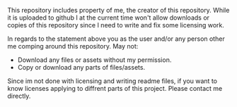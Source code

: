 This repository includes property of me, the creator of this repository.
While it is uploaded to github I at the current time won't allow downloads or copies of this repository since I need to write and fix some licensing work.

In regards to the statement above you as the user and/or any person other me comping around this repository. May not:
 - Download any files or assets without my permission.
 - Copy or download any parts of files/assets.

Since im not done with licensing and writing readme files, if you want to know licenses applying to diffrent parts of this project. Please contact me directly.
